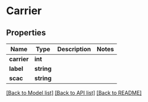# Carrier

## Properties
Name | Type | Description | Notes
------------ | ------------- | ------------- | -------------
**carrier** | **int** |  | 
**label** | **string** |  | 
**scac** | **string** |  | 

[[Back to Model list]](../README.md#documentation-for-models) [[Back to API list]](../README.md#documentation-for-api-endpoints) [[Back to README]](../README.md)


